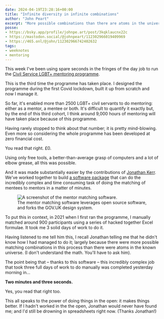 ```yaml
---
date: 2024-04-19T23:28:16+00:00
title: "Infinite diversity in infinite combinations"
author: "John Peart"
excerpt: "More possible combinations than there are atoms in the universe."
posse:
- https://bsky.app/profile/johnpe.art/post/3kqklaucnx22c
- https://mastodon.social/@johnpeart/112302966019409969
- https://465.onl/@john/112302966742402632
tags:
- weeknotes
- mentoring
---
```


This week I've been using spare seconds in the fringes of the day job to run the [Civil Service LGBT+ mentoring programme](//civilservice.lgbt/mentoring).

This is the third time the programme has taken place. I designed the programme during the first Covid lockdown, built it up from scratch and now I manage it.

So far, it's enabled more than 2500 LGBT+ civil servants to do mentoring: either as a mentor, a mentee or both. It's difficult to quantify it exactly but, by the end of this third cohort, I think around 9,000 hours of mentoring will have taken place because of this programme.

Having rarely stopped to think about that number; it is pretty mind-blowing. Even more so considering the whole programme has been developed at zero financial cost. 

You read that right. £0. 

Using only free tools, a better-than-average grasp of computers and a lot of elbow grease, all this was possible.

And it was made substantially easier by the contributions of [Jonathan Kerr](https://mastodon.social/@jonodrew). We've worked together to build [a software package](https://github.com/mentor-matching-online/mentor-match) that can do the incredibly complex and time consuming task of doing the matching of mentees to mentors in a matter of minutes.

<figure>
  <img src="/assets/images/posts/2024/04/19/week-note/screenshot.png" alt="A screenshot of the mentor matching software.">
  <figcaption>The mentor matching software leverages open source software, and forks the GOV.UK design system.</figcaption>
</figure>

To put this in context, in 2021 when I first ran the programme, I manually matched around 900 participants using a series of hacked together Excel formulae. It took me 3 solid days of work to do it. 

Having listened to me tell him this, I recall Jonathan telling me that he didn't know how I had managed to do it; largely because there were more possible matching combinations in this process than there were atoms in the known universe. (I don't understand the math. You'll have to ask him).

The point being that – thanks to this software – this incredibly complex job that took three full days of work to do manually was completed yesterday morning in... 

**Two minutes and three seconds.**

Yes, you read that right too.

This all speaks to the power of doing things in the open: it makes things better. If I hadn't worked in the the open, Jonathan would never have found me; and I'd still be drowning in spreadsheets right now. (Thanks Jonathan!)